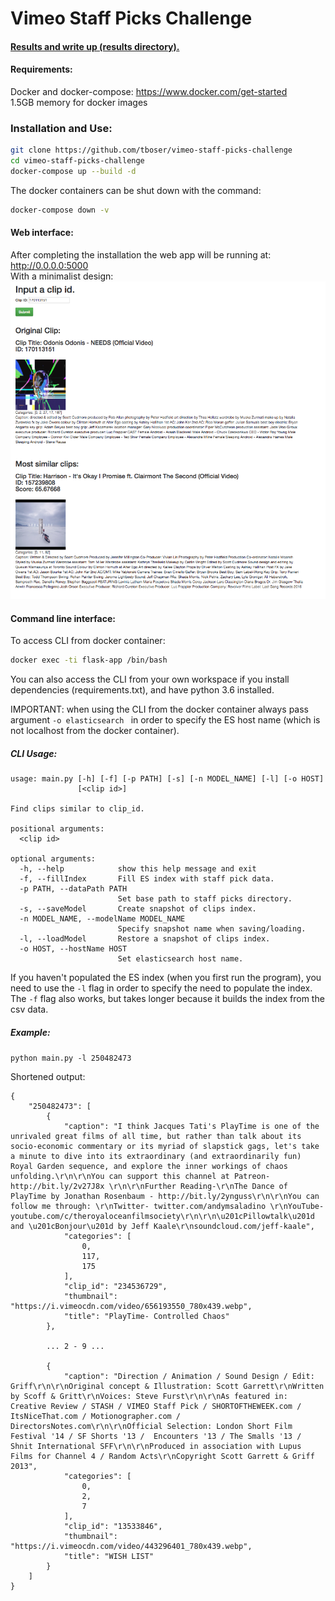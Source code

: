 # Vimeo Staff Picks Challenge
#### [Results and write up (results directory).](https://github.com/tboser/vimeo-staff-picks-challenge/tree/master/results)


#### Requirements:
Docker and docker-compose: https://www.docker.com/get-started  
1.5GB memory for docker images


### Installation and Use:

```bash
git clone https://github.com/tboser/vimeo-staff-picks-challenge
cd vimeo-staff-picks-challenge
docker-compose up --build -d
```    
The docker containers can be shut down with the command:  
```bash
docker-compose down -v
```

#### Web interface:
After completing the installation the web app will be running at:  
<http://0.0.0.0:5000>  
With a minimalist design:  
![alt text](results/webapp-preview.png "Similar staff picks web app example.")
  

#### Command line interface:
To access CLI from docker container:  
```bash
docker exec -ti flask-app /bin/bash
```
You can also access the CLI from your own workspace if you install dependencies (requirements.txt), and have python 3.6 installed.

IMPORTANT: when using the CLI from the docker container always pass argument ```-o elasticsearch ``` in order to specify the ES host name (which is not localhost from the docker container).

##### CLI Usage:
```
usage: main.py [-h] [-f] [-p PATH] [-s] [-n MODEL_NAME] [-l] [-o HOST]
               [<clip id>]

Find clips similar to clip_id.

positional arguments:
  <clip id>

optional arguments:
  -h, --help            show this help message and exit
  -f, --fillIndex       Fill ES index with staff pick data.
  -p PATH, --dataPath PATH
                        Set base path to staff picks directory.
  -s, --saveModel       Create snapshot of clips index.
  -n MODEL_NAME, --modelName MODEL_NAME
                        Specify snapshot name when saving/loading.
  -l, --loadModel       Restore a snapshot of clips index.
  -o HOST, --hostName HOST
                        Set elasticsearch host name.
```

If you haven't populated the ES index (when you first run the program), you need to use the ```-l``` flag in order to specify the need to populate the index. The ```-f``` flag also works, but takes longer because it builds the index from the csv data.   

##### Example:  
```python main.py -l 250482473```  

Shortened output:  
```commandline
{
    "250482473": [
        {
            "caption": "I think Jacques Tati's PlayTime is one of the unrivaled great films of all time, but rather than talk about its socio-economic commentary or its myriad of slapstick gags, let's take a minute to dive into its extraordinary (and extraordinarily fun) Royal Garden sequence, and explore the inner workings of chaos unfolding.\r\n\r\nYou can support this channel at Patreon- http://bit.ly/2v27J8x \r\n\r\nFurther Reading-\r\nThe Dance of PlayTime by Jonathan Rosenbaum - http://bit.ly/2ynguss\r\n\r\nYou can follow me through: \r\nTwitter- twitter.com/andymsaladino \r\nYouTube- youtube.com/c/theroyaloceanfilmsociety\r\n\r\n\u201cPillowtalk\u201d and \u201cBonjour\u201d by Jeff Kaale\r\nsoundcloud.com/jeff-kaale",
            "categories": [
                0,
                117,
                175
            ],
            "clip_id": "234536729",
            "thumbnail": "https://i.vimeocdn.com/video/656193550_780x439.webp",
            "title": "PlayTime- Controlled Chaos"
        },

        ... 2 - 9 ... 

        {
            "caption": "Direction / Animation / Sound Design / Edit: Griff\r\n\r\nOriginal concept & Illustration: Scott Garrett\r\nWritten by Scoff & Gritt\r\nVoices: Steve Furst\r\n\r\nAs featured in: Creative Review / STASH / VIMEO Staff Pick / SHORTOFTHEWEEK.com / ItsNiceThat.com / Motionographer.com / DirectorsNotes.com\r\n\r\nOfficial Selection: London Short Film Festival '14 / SF Shorts '13 /  Encounters '13 / The Smalls '13 / Shnit International SFF\r\n\r\nProduced in association with Lupus Films for Channel 4 / Random Acts\r\nCopyright Scott Garrett & Griff 2013",
            "categories": [
                0,
                2,
                7
            ],
            "clip_id": "13533846",
            "thumbnail": "https://i.vimeocdn.com/video/443296401_780x439.webp",
            "title": "WISH LIST"
        }
    ]
}
```
